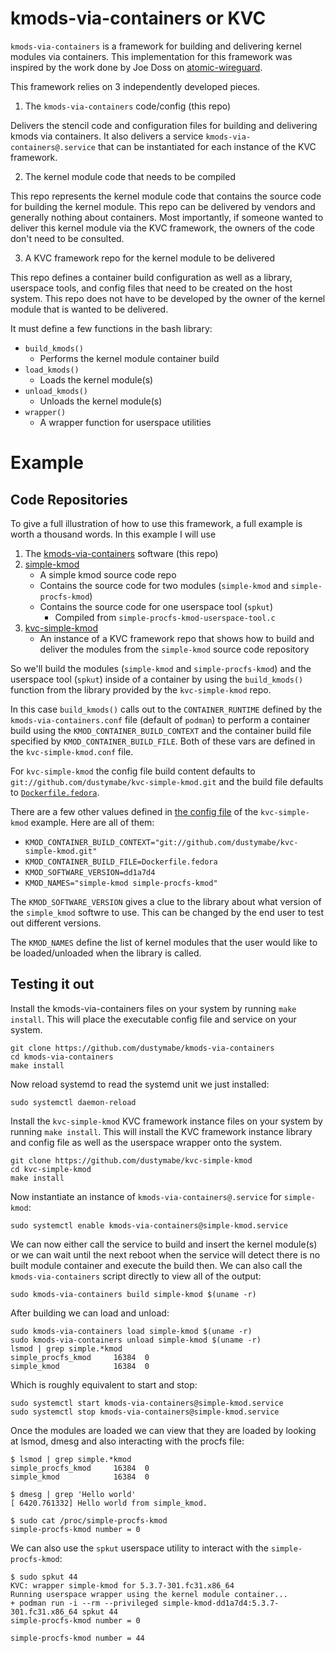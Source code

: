 # kmods-via-containers or KVC

`kmods-via-containers` is a framework for building and delivering
kernel modules via containers. This implementation for this framework
was inspired by the work done by Joe Doss on 
[atomic-wireguard](https://github.com/jdoss/atomic-wireguard.git).

This framework relies on 3 independently developed pieces.

1. The `kmods-via-containers` code/config (this repo)

Delivers the stencil code and configuration files for building and
delivering kmods via containers. It also delivers a service
`kmods-via-containers@.service` that can be instantiated for each
instance of the KVC framework.

2. The kernel module code that needs to be compiled

This repo represents the kernel module code that contains the source
code for building the kernel module. This repo can be delivered by
vendors and generally nothing about containers. Most importantly, if
someone wanted to deliver this kernel module via the KVC framework,
the owners of the code don't need to be consulted.

3. A KVC framework repo for the kernel module to be delivered

This repo defines a container build configuration as well as a
library, userspace tools, and config files that need to be created
on the host system. This repo does not have to be developed by the
owner of the kernel module that is wanted to be delivered.

It must define a few functions in the bash library:

- `build_kmods()`
    - Performs the kernel module container build
- `load_kmods()`
    - Loads the kernel module(s)
- `unload_kmods()`
    - Unloads the kernel module(s)
- `wrapper()`
    - A wrapper function for userspace utilities

# Example

## Code Repositories

To give a full illustration of how to use this framework, a full
example is worth a thousand words. In this example I will use

1. The [kmods-via-containers](https://github.com/dustymabe/kmods-via-containers) software (this repo)
2. [simple-kmod](https://github.com/dustymabe/simple-kmod)
    - A simple kmod source code repo
    - Contains the source code for two modules (`simple-kmod` and `simple-procfs-kmod`)
    - Contains the source code for one userspace tool (`spkut`)
        - Compiled from `simple-procfs-kmod-userspace-tool.c`
3. [kvc-simple-kmod](https://github.com/dustymabe/kvc-simple-kmod)
    - An instance of a KVC framework repo that shows how
      to build and deliver the modules from the `simple-kmod`
      source code repository

So we'll build the modules (`simple-kmod` and `simple-procfs-kmod`)
and the userspace tool (`spkut`) inside of a container by using the 
`build_kmods()` function from the library provided by the `kvc-simple-kmod`
repo.

In this case `build_kmods()` calls out to the `CONTAINER_RUNTIME`
defined by the `kmods-via-containers.conf` file (default of `podman`)
to perform a container build using the `KMOD_CONTAINER_BUILD_CONTEXT`
and the container build file specified by `KMOD_CONTAINER_BUILD_FILE`.
Both of these vars are defined in the `kvc-simple-kmod.conf` file. 

For `kvc-simple-kmod` the config file build content defaults to 
`git://github.com/dustymabe/kvc-simple-kmod.git` and the build file
defaults to [`Dockerfile.fedora`](https://github.com/dustymabe/kvc-simple-kmod/blob/master/Dockerfile.fedora).

There are a few other values defined in
[the config file](https://github.com/dustymabe/kvc-simple-kmod/blob/master/host/etc/kvc-simple-kmod.conf)
of the `kvc-simple-kmod` example. Here are all of them:

- `KMOD_CONTAINER_BUILD_CONTEXT="git://github.com/dustymabe/kvc-simple-kmod.git"`
- `KMOD_CONTAINER_BUILD_FILE=Dockerfile.fedora`
- `KMOD_SOFTWARE_VERSION=dd1a7d4`
- `KMOD_NAMES="simple-kmod simple-procfs-kmod"`

The `KMOD_SOFTWARE_VERSION` gives a clue to the library about what version of the
`simple_kmod` softwre to use. This can be changed by the end user to test out 
different versions.

The `KMOD_NAMES` define the list of kernel modules that the user would
like to be loaded/unloaded when the library is called.


## Testing it out

Install the kmods-via-containers files on your system by running `make install`.
This will place the executable config file and service on your system.

```
git clone https://github.com/dustymabe/kmods-via-containers
cd kmods-via-containers
make install
```

Now reload systemd to read the systemd unit we just installed:

```
sudo systemctl daemon-reload
```

Install the `kvc-simple-kmod` KVC framework instance files on your
system by running `make install`. This will install the KVC framework
instance library and config file as well as the userspace wrapper
onto the system.

```
git clone https://github.com/dustymabe/kvc-simple-kmod
cd kvc-simple-kmod
make install
```

Now instantiate an instance of `kmods-via-containers@.service` for
`simple-kmod`:

```
sudo systemctl enable kmods-via-containers@simple-kmod.service
```

We can now either call the service to build and insert the kernel 
module(s) or we can wait until the next reboot when the service
will detect there is no built module container and execute the build
then. We can also call the `kmods-via-containers` script directly
to view all of the output:

```
sudo kmods-via-containers build simple-kmod $(uname -r)
```

After building we can load and unload:

```
sudo kmods-via-containers load simple-kmod $(uname -r)
sudo kmods-via-containers unload simple-kmod $(uname -r)
lsmod | grep simple.*kmod
simple_procfs_kmod     16384  0
simple_kmod            16384  0
```

Which is roughly equivalent to start and stop:

```
sudo systemctl start kmods-via-containers@simple-kmod.service
sudo systemctl stop kmods-via-containers@simple-kmod.service
```

Once the modules are loaded we can view that they are loaded by
looking at lsmod, dmesg and also interacting with the procfs file:

```
$ lsmod | grep simple.*kmod
simple_procfs_kmod     16384  0
simple_kmod            16384  0

$ dmesg | grep 'Hello world'
[ 6420.761332] Hello world from simple_kmod.

$ sudo cat /proc/simple-procfs-kmod 
simple-procfs-kmod number = 0
```

We can also use the `spkut` userspace utility to interact
with the `simple-procfs-kmod`:

```
$ sudo spkut 44
KVC: wrapper simple-kmod for 5.3.7-301.fc31.x86_64
Running userspace wrapper using the kernel module container...
+ podman run -i --rm --privileged simple-kmod-dd1a7d4:5.3.7-301.fc31.x86_64 spkut 44
simple-procfs-kmod number = 0

simple-procfs-kmod number = 44
```
